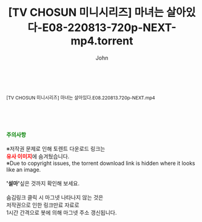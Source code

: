 ﻿---
layout: post
title:  "[TV CHOSUN 미니시리즈] 마녀는 살아있다-E08-220813-720p-NEXT-mp4.torrent"
author: John
categories: [ 드라마 ]
tags: [  ]
image:  
description: "[TV CHOSUN 미니시리즈] 마녀는 살아있다-E08-220813-720p-NEXT-mp4 torrent 정보 공유"
toc: true
toc_sticky: true
---

<br>
<div class="view-img">
<a class="view_image" href="http://torrentmobile62.com/bbs/view_image.php?fn=%2Fdata%2Ffile%2Fdrama%2F3735183265_WtRoji6M_f8e3cfee26aaf6146231f594ef989644aea05518.jpg" target="_blank"><img alt="" class="img-tag" content="http://torrentmobile62.com/data/file/drama/3735183265_WtRoji6M_f8e3cfee26aaf6146231f594ef989644aea05518.jpg" itemprop="image" src="http://torrentmobile62.com/data/file/drama/3735183265_WtRoji6M_f8e3cfee26aaf6146231f594ef989644aea05518.jpg"/></a></div><div class="view-content" itemprop="description">
<p><span style="font-size:12px;">[TV CHOSUN 미니시리즈] 마녀는 살아있다.E08.220813.720p-NEXT.mp4</span> </p> </div>
    
<br><br><br>
<p data-ke-size="size16"><b><span style="color: green;">주의사항</span></b><br /><br />※저작권 문제로 인해 토렌트 다운로드 링크는<br /><b><span style="color: red;">유사 이미지</span></b>에 숨겨뒀습니다.<br />※Due to copyright issues, the torrent download link is hidden where it looks like an image.<br /><br /><b>'설마'</b>싶은 것까지 확인해 보세요.<br /><br />숨김링크 클릭 시 마그넷 나타나지 않는 것은<br />저작권으로 인한 링크만료 자료로<br />1시간 간격으로 봇에 의해 마그넷 주소 갱신됩니다.</p>
